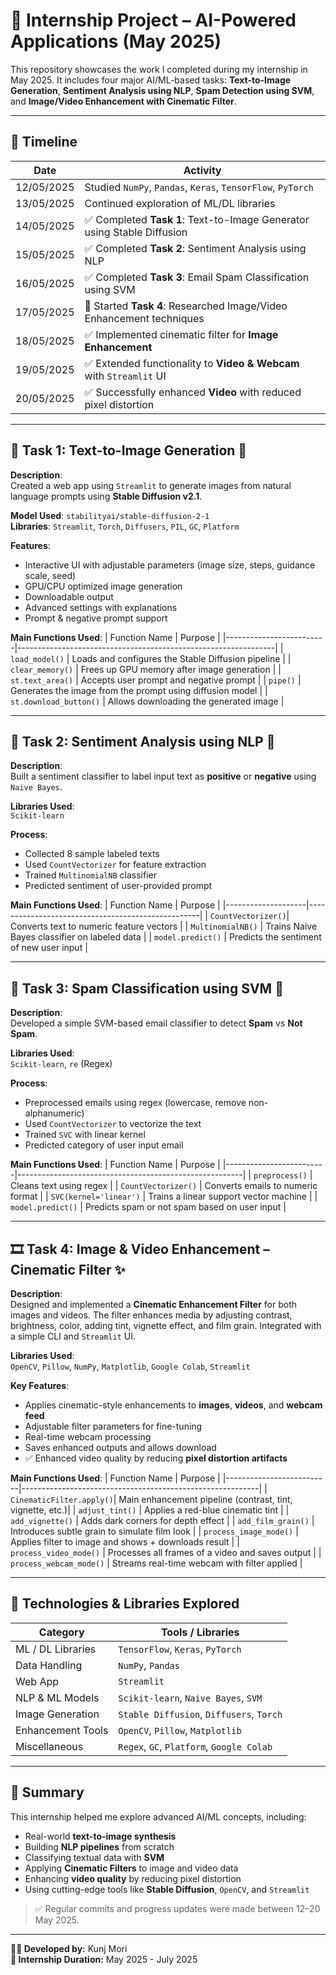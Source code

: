 # 🧠 Internship Project – AI-Powered Applications (May 2025)

This repository showcases the work I completed during my internship in May 2025. It includes four major AI/ML-based tasks: **Text-to-Image Generation**, **Sentiment Analysis using NLP**, **Spam Detection using SVM**, and **Image/Video Enhancement with Cinematic Filter**.

---

## 📅 Timeline

| Date        | Activity                                                                 |
|-------------|--------------------------------------------------------------------------|
| 12/05/2025  | Studied `NumPy`, `Pandas`, `Keras`, `TensorFlow`, `PyTorch`              |
| 13/05/2025  | Continued exploration of ML/DL libraries                                 |
| 14/05/2025  | ✅ Completed **Task 1**: Text-to-Image Generator using Stable Diffusion  |
| 15/05/2025  | ✅ Completed **Task 2**: Sentiment Analysis using NLP                    |
| 16/05/2025  | ✅ Completed **Task 3**: Email Spam Classification using SVM             |
| 17/05/2025  | 📌 Started **Task 4**: Researched Image/Video Enhancement techniques     |
| 18/05/2025  | ✅ Implemented cinematic filter for **Image Enhancement**                |
| 19/05/2025  | ✅ Extended functionality to **Video & Webcam** with `Streamlit` UI      |
| 20/05/2025  | ✅ Successfully enhanced **Video** with reduced pixel distortion         |

---

## 🔧 Task 1: Text-to-Image Generation 🎨

**Description**:  
Created a web app using `Streamlit` to generate images from natural language prompts using **Stable Diffusion v2.1**.

**Model Used**: `stabilityai/stable-diffusion-2-1`  
**Libraries**: `Streamlit`, `Torch`, `Diffusers`, `PIL`, `GC`, `Platform`

**Features**:
- Interactive UI with adjustable parameters (image size, steps, guidance scale, seed)
- GPU/CPU optimized image generation
- Downloadable output
- Advanced settings with explanations
- Prompt & negative prompt support

**Main Functions Used**:
| Function Name           | Purpose                                                        |
|-------------------------|----------------------------------------------------------------|
| `load_model()`          | Loads and configures the Stable Diffusion pipeline             |
| `clear_memory()`        | Frees up GPU memory after image generation                     |
| `st.text_area()`        | Accepts user prompt and negative prompt                        |
| `pipe()`                | Generates the image from the prompt using diffusion model      |
| `st.download_button()`  | Allows downloading the generated image                         |

---

## 💬 Task 2: Sentiment Analysis using NLP 🧾

**Description**:  
Built a sentiment classifier to label input text as **positive** or **negative** using `Naive Bayes`.

**Libraries Used**:  
`Scikit-learn`

**Process**:
- Collected 8 sample labeled texts
- Used `CountVectorizer` for feature extraction
- Trained `MultinomialNB` classifier
- Predicted sentiment of user-provided prompt

**Main Functions Used**:
| Function Name      | Purpose                                           |
|--------------------|---------------------------------------------------|
| `CountVectorizer()`| Converts text to numeric feature vectors          |
| `MultinomialNB()`  | Trains Naive Bayes classifier on labeled data     |
| `model.predict()`  | Predicts the sentiment of new user input          |

---

## 📧 Task 3: Spam Classification using SVM 🚫

**Description**:  
Developed a simple SVM-based email classifier to detect **Spam** vs **Not Spam**.

**Libraries Used**:  
`Scikit-learn`, `re` (Regex)

**Process**:
- Preprocessed emails using regex (lowercase, remove non-alphanumeric)
- Used `CountVectorizer` to vectorize the text
- Trained `SVC` with linear kernel
- Predicted category of user input email

**Main Functions Used**:
| Function Name           | Purpose                                                |
|-------------------------|--------------------------------------------------------|
| `preprocess()`          | Cleans text using regex                                |
| `CountVectorizer()`     | Converts emails to numeric format                      |
| `SVC(kernel='linear')`  | Trains a linear support vector machine                 |
| `model.predict()`       | Predicts spam or not spam based on user input          |

---

## 🎞️ Task 4: Image & Video Enhancement – Cinematic Filter ✨

**Description**:  
Designed and implemented a **Cinematic Enhancement Filter** for both images and videos. The filter enhances media by adjusting contrast, brightness, color, adding tint, vignette effect, and film grain. Integrated with a simple CLI and `Streamlit` UI.

**Libraries Used**:  
`OpenCV`, `Pillow`, `NumPy`, `Matplotlib`, `Google Colab`, `Streamlit`

**Key Features**:
- Applies cinematic-style enhancements to **images**, **videos**, and **webcam feed**
- Adjustable filter parameters for fine-tuning
- Real-time webcam processing
- Saves enhanced outputs and allows download
- ✅ Enhanced video quality by reducing **pixel distortion artifacts**

**Main Functions Used**:
| Function Name            | Purpose                                                   |
|--------------------------|-----------------------------------------------------------|
| `CinematicFilter.apply()`| Main enhancement pipeline (contrast, tint, vignette, etc.)|
| `adjust_tint()`          | Applies a red-blue cinematic tint                         |
| `add_vignette()`         | Adds dark corners for depth effect                        |
| `add_film_grain()`       | Introduces subtle grain to simulate film look             |
| `process_image_mode()`   | Applies filter to image and shows + downloads result      |
| `process_video_mode()`   | Processes all frames of a video and saves output          |
| `process_webcam_mode()`  | Streams real-time webcam with filter applied              |

---

## 📌 Technologies & Libraries Explored

| Category             | Tools / Libraries                                |
|----------------------|--------------------------------------------------|
| ML / DL Libraries    | `TensorFlow`, `Keras`, `PyTorch`                 |
| Data Handling        | `NumPy`, `Pandas`                                |
| Web App              | `Streamlit`                                      |
| NLP & ML Models      | `Scikit-learn`, `Naive Bayes`, `SVM`             |
| Image Generation     | `Stable Diffusion`, `Diffusers`, `Torch`         |
| Enhancement Tools    | `OpenCV`, `Pillow`, `Matplotlib`                 |
| Miscellaneous        | `Regex`, `GC`, `Platform`, `Google Colab`        |

---

## 🚀 Summary

This internship helped me explore advanced AI/ML concepts, including:
- Real-world **text-to-image synthesis**
- Building **NLP pipelines** from scratch
- Classifying textual data with **SVM**
- Applying **Cinematic Filters** to image and video data
- Enhancing **video quality** by reducing pixel distortion
- Using cutting-edge tools like **Stable Diffusion**, `OpenCV`, and `Streamlit`

> ✅ Regular commits and progress updates were made between 12–20 May 2025.

---

**👨‍💻 Developed by:** Kunj Mori  
**📅 Internship Duration:** May 2025 - July 2025
